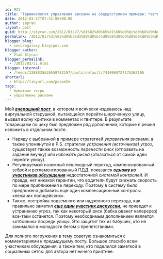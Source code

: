 ```yaml
---
id: 921
title: 'Терминология управления рисками на общедоступном примере: Часть II'
date: 2012-03-27T07:42:00+00:00
author: sapran
layout: post
guid: http://styran.com/2012/03/27/%d1%82%d0%b5%d1%80%d0%bc%d0%b8%d0%bd%d0%be%d0%bb%d0%be%d0%b3%d0%b8%d1%8f-%d1%83%d0%bf%d1%80%d0%b0%d0%b2%d0%bb%d0%b5%d0%bd%d0%b8%d1%8f-%d1%80%d0%b8%d1%81%d0%ba%d0%b0%d0%bc%d0%b8-%d0%bd%d0%b0-%d0%be/
permalink: /2012/03/%d1%82%d0%b5%d1%80%d0%bc%d0%b8%d0%bd%d0%be%d0%bb%d0%be%d0%b3%d0%b8%d1%8f-%d1%83%d0%bf%d1%80%d0%b0%d0%b2%d0%bb%d0%b5%d0%bd%d0%b8%d1%8f-%d1%80%d0%b8%d1%81%d0%ba%d0%b0%d0%bc%d0%b8-%d0%bd%d0%b0-%d0%be/
blogger_blog:
  - securegalaxy.blogspot.com
blogger_author:
  - Vlad Styran
blogger_permalink:
  - /2012/03/ii.html
blogger_internal:
  - /feeds/3388835630659782197/posts/default/7410960727175362195
shorturl:
  - http://tinyurl.com/puavm5m
tags:
  - бумажные тигры
  - управление рисками
---
```

<div dir="ltr" style="text-align: left;">
  Мой <a href="http://securegalaxy.blogspot.com/2012/03/blog-post_26.html" target="_blank"><b><i>вчерашний пост</i></b></a>, в котором я всячески издеваюсь над виртуальной старушкой, пытающейся перейти широченную улицу, вызвал волну критики в комментах и твиттере. В результате товарищами по цеху был предложен ряд дополнений, которые я решил изложить в отдельном посте. 
  
  <ul style="text-align: left;">
    <li>
      Наряду с выбранной в примере стратегией <i>управления </i>рисками, а также упомянутой в P.S. стратегии <i>устранения (источников) угроз</i>, существует также возможность <i>перенести риск</i> (отправить на задание внучку) или <i>избежать риска</i> (отказаться от самой идеи перейти улицу).
    </li>
    <li>
      Регулируемый наземный пешеходный переход, компенсированный зеброй и регламентированный ПДД, показался <b><i><a href="http://notesonthecuff.blogspot.com/" target="_blank">одному из участников обсуждения</a></i></b> недостаточной <i>системой контролей</i>. И правда, нет никакой гарантии, что водители будут снижать скорость по мере приближения к переходу. Поэтому в систему было предложено добавить еще один компенсационный контроль: &#171;лежачих полицейских&#187;.
    </li>
    <li>
      Также, постройка подземного или надземного перехода,&nbsp;как правильно заметил&nbsp;<i><b><a href="http://xpomob.blogspot.com/" target="_blank">еще один участник дискуссии</a></b></i>, не приведет к устранению угроз, так как некоторый риск (бабка рванет наперерез) все-таки останется.&nbsp;Поэтому&nbsp;необходимым дополнением является &#171;отбойник&#187; посреди улицы. Это защитит тех из бабушек, кто не занимался в молодости бегом с препятствиями.
    </li>
  </ul>
  
  <div>
    Для полного погружения в тему советую ознакомиться с комментариями к предыдущему посту. Большое спасибо всем участникам обсуждения, а также тем, кто поделился заметкой в социальных сетях: для автора нет ничего приятнее.
  </div>
</div>

<div class="addtoany_share_save_container addtoany_content_bottom">
  <div class="a2a_kit a2a_kit_size_32 addtoany_list a2a_target" id="wpa2a_220">
    <a class="a2a_button_facebook" href="http://www.addtoany.com/add_to/facebook?linkurl=https%3A%2F%2Fblog.styran.com%2F2012%2F03%2F%25d1%2582%25d0%25b5%25d1%2580%25d0%25bc%25d0%25b8%25d0%25bd%25d0%25be%25d0%25bb%25d0%25be%25d0%25b3%25d0%25b8%25d1%258f-%25d1%2583%25d0%25bf%25d1%2580%25d0%25b0%25d0%25b2%25d0%25bb%25d0%25b5%25d0%25bd%25d0%25b8%25d1%258f-%25d1%2580%25d0%25b8%25d1%2581%25d0%25ba%25d0%25b0%25d0%25bc%25d0%25b8-%25d0%25bd%25d0%25b0-%25d0%25be%2F&linkname=%D0%A2%D0%B5%D1%80%D0%BC%D0%B8%D0%BD%D0%BE%D0%BB%D0%BE%D0%B3%D0%B8%D1%8F%20%D1%83%D0%BF%D1%80%D0%B0%D0%B2%D0%BB%D0%B5%D0%BD%D0%B8%D1%8F%20%D1%80%D0%B8%D1%81%D0%BA%D0%B0%D0%BC%D0%B8%20%D0%BD%D0%B0%20%D0%BE%D0%B1%D1%89%D0%B5%D0%B4%D0%BE%D1%81%D1%82%D1%83%D0%BF%D0%BD%D0%BE%D0%BC%20%D0%BF%D1%80%D0%B8%D0%BC%D0%B5%D1%80%D0%B5%3A%20%D0%A7%D0%B0%D1%81%D1%82%D1%8C%20II" title="Facebook" rel="nofollow" target="_blank"></a><a class="a2a_button_twitter" href="http://www.addtoany.com/add_to/twitter?linkurl=https%3A%2F%2Fblog.styran.com%2F2012%2F03%2F%25d1%2582%25d0%25b5%25d1%2580%25d0%25bc%25d0%25b8%25d0%25bd%25d0%25be%25d0%25bb%25d0%25be%25d0%25b3%25d0%25b8%25d1%258f-%25d1%2583%25d0%25bf%25d1%2580%25d0%25b0%25d0%25b2%25d0%25bb%25d0%25b5%25d0%25bd%25d0%25b8%25d1%258f-%25d1%2580%25d0%25b8%25d1%2581%25d0%25ba%25d0%25b0%25d0%25bc%25d0%25b8-%25d0%25bd%25d0%25b0-%25d0%25be%2F&linkname=%D0%A2%D0%B5%D1%80%D0%BC%D0%B8%D0%BD%D0%BE%D0%BB%D0%BE%D0%B3%D0%B8%D1%8F%20%D1%83%D0%BF%D1%80%D0%B0%D0%B2%D0%BB%D0%B5%D0%BD%D0%B8%D1%8F%20%D1%80%D0%B8%D1%81%D0%BA%D0%B0%D0%BC%D0%B8%20%D0%BD%D0%B0%20%D0%BE%D0%B1%D1%89%D0%B5%D0%B4%D0%BE%D1%81%D1%82%D1%83%D0%BF%D0%BD%D0%BE%D0%BC%20%D0%BF%D1%80%D0%B8%D0%BC%D0%B5%D1%80%D0%B5%3A%20%D0%A7%D0%B0%D1%81%D1%82%D1%8C%20II" title="Twitter" rel="nofollow" target="_blank"></a><a class="a2a_button_google_plus" href="http://www.addtoany.com/add_to/google_plus?linkurl=https%3A%2F%2Fblog.styran.com%2F2012%2F03%2F%25d1%2582%25d0%25b5%25d1%2580%25d0%25bc%25d0%25b8%25d0%25bd%25d0%25be%25d0%25bb%25d0%25be%25d0%25b3%25d0%25b8%25d1%258f-%25d1%2583%25d0%25bf%25d1%2580%25d0%25b0%25d0%25b2%25d0%25bb%25d0%25b5%25d0%25bd%25d0%25b8%25d1%258f-%25d1%2580%25d0%25b8%25d1%2581%25d0%25ba%25d0%25b0%25d0%25bc%25d0%25b8-%25d0%25bd%25d0%25b0-%25d0%25be%2F&linkname=%D0%A2%D0%B5%D1%80%D0%BC%D0%B8%D0%BD%D0%BE%D0%BB%D0%BE%D0%B3%D0%B8%D1%8F%20%D1%83%D0%BF%D1%80%D0%B0%D0%B2%D0%BB%D0%B5%D0%BD%D0%B8%D1%8F%20%D1%80%D0%B8%D1%81%D0%BA%D0%B0%D0%BC%D0%B8%20%D0%BD%D0%B0%20%D0%BE%D0%B1%D1%89%D0%B5%D0%B4%D0%BE%D1%81%D1%82%D1%83%D0%BF%D0%BD%D0%BE%D0%BC%20%D0%BF%D1%80%D0%B8%D0%BC%D0%B5%D1%80%D0%B5%3A%20%D0%A7%D0%B0%D1%81%D1%82%D1%8C%20II" title="Google+" rel="nofollow" target="_blank"></a><a class="a2a_button_linkedin" href="http://www.addtoany.com/add_to/linkedin?linkurl=https%3A%2F%2Fblog.styran.com%2F2012%2F03%2F%25d1%2582%25d0%25b5%25d1%2580%25d0%25bc%25d0%25b8%25d0%25bd%25d0%25be%25d0%25bb%25d0%25be%25d0%25b3%25d0%25b8%25d1%258f-%25d1%2583%25d0%25bf%25d1%2580%25d0%25b0%25d0%25b2%25d0%25bb%25d0%25b5%25d0%25bd%25d0%25b8%25d1%258f-%25d1%2580%25d0%25b8%25d1%2581%25d0%25ba%25d0%25b0%25d0%25bc%25d0%25b8-%25d0%25bd%25d0%25b0-%25d0%25be%2F&linkname=%D0%A2%D0%B5%D1%80%D0%BC%D0%B8%D0%BD%D0%BE%D0%BB%D0%BE%D0%B3%D0%B8%D1%8F%20%D1%83%D0%BF%D1%80%D0%B0%D0%B2%D0%BB%D0%B5%D0%BD%D0%B8%D1%8F%20%D1%80%D0%B8%D1%81%D0%BA%D0%B0%D0%BC%D0%B8%20%D0%BD%D0%B0%20%D0%BE%D0%B1%D1%89%D0%B5%D0%B4%D0%BE%D1%81%D1%82%D1%83%D0%BF%D0%BD%D0%BE%D0%BC%20%D0%BF%D1%80%D0%B8%D0%BC%D0%B5%D1%80%D0%B5%3A%20%D0%A7%D0%B0%D1%81%D1%82%D1%8C%20II" title="LinkedIn" rel="nofollow" target="_blank"></a><a class="a2a_dd addtoany_share_save" href="https://www.addtoany.com/share"></a>
  </div>
</div>